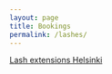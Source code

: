 ```yaml
---
layout: page
title: Bookings
permalink: /lashes/
---
```


[Lash extensions Helsinki](https://timma.fi/yritys/enchante-beauty)

